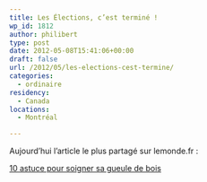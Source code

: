 ```yaml
---
title: Les Élections, c’est terminé !
wp_id: 1812
author: philibert
type: post
date: 2012-05-08T15:41:06+00:00
draft: false
url: /2012/05/les-elections-cest-termine/
categories:
  - ordinaire
residency:
  - Canada
locations:
  - Montréal

---
```

Aujourd&rsquo;hui l&rsquo;article le plus partagé sur lemonde.fr :
  
<a class="arrow" href="https://alternatives.blog.lemonde.fr/2012/05/07/10-astuces-natures-pour-soigner-sa-gueule-de-bois/" title="10 astuces pour soigner sa gueule de bois" target="_blank">10 astuce pour soigner sa gueule de bois</a>